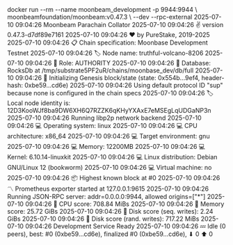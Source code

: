 <div id="termynal" data-termynal>
    <span data-ty="input"><span class="file-path"></span>docker run --rm --name moonbeam_development -p 9944:9944 \</span>
    <span data-ty>moonbeamfoundation/moonbeam:v0.47.3 \</span>
    <span data-ty>--dev --rpc-external</span>
    <span data-ty>2025-07-10 09:04:26 Moonbeam Parachain Collator</span>
    <span data-ty>2025-07-10 09:04:26 ✌️  version 0.47.3-d7df89e7161</span>
    <span data-ty>2025-07-10 09:04:26 ❤️  by PureStake, 2019-2025</span>
    <span data-ty>2025-07-10 09:04:26 📋 Chain specification: Moonbase Development Testnet</span>
    <span data-ty>2025-07-10 09:04:26 🏷  Node name: truthful-volcano-8206</span>
    <span data-ty>2025-07-10 09:04:26 👤 Role: AUTHORITY</span>
    <span data-ty>2025-07-10 09:04:26 💾 Database: RocksDb at /tmp/substrate5PF2uR/chains/moonbase_dev/db/full</span>
    <span data-ty>2025-07-10 09:04:26 🔨 Initializing Genesis block/state (state: 0x554b…9ef4, header-hash: 0xbe59…cd6e)</span>
    <span data-ty>2025-07-10 09:04:26 Using default protocol ID "sup" because none is configured in the chain specs</span>
    <span data-ty>2025-07-10 09:04:26 🏷  Local node identity is: 12D3KooWJf8ba9DW6XH6Q7RZZK6qKHyYXAxE7eMSEgLqUDGaNP3n</span>
    <span data-ty>2025-07-10 09:04:26 Running libp2p network backend</span>
    <span data-ty>2025-07-10 09:04:26 💻 Operating system: linux</span>
    <span data-ty>2025-07-10 09:04:26 💻 CPU architecture: x86_64</span>
    <span data-ty>2025-07-10 09:04:26 💻 Target environment: gnu</span>
    <span data-ty>2025-07-10 09:04:26 💻 Memory: 12200MB</span>
    <span data-ty>2025-07-10 09:04:26 💻 Kernel: 6.10.14-linuxkit</span>
    <span data-ty>2025-07-10 09:04:26 💻 Linux distribution: Debian GNU/Linux 12 (bookworm)</span>
    <span data-ty>2025-07-10 09:04:26 💻 Virtual machine: no</span>
    <span data-ty>2025-07-10 09:04:26 📦 Highest known block at #0</span>
    <span data-ty>2025-07-10 09:04:26 〽️ Prometheus exporter started at 127.0.0.1:9615</span>
    <span data-ty>2025-07-10 09:04:26 Running JSON-RPC server: addr=0.0.0.0:9944, allowed origins=["*"]</span>
    <span data-ty>2025-07-10 09:04:26 🏁 CPU score: 708.84 MiBs</span>
    <span data-ty>2025-07-10 09:04:26 🏁 Memory score: 25.72 GiBs</span>
    <span data-ty>2025-07-10 09:04:26 🏁 Disk score (seq. writes): 2.24 GiBs</span>
    <span data-ty>2025-07-10 09:04:26 🏁 Disk score (rand. writes): 717.22 MiBs</span>
    <span data-ty>2025-07-10 09:04:26 Development Service Ready</span>
    <span data-ty>2025-07-10 09:04:26 💤 Idle (0 peers), best: #0 (0xbe59…cd6e), finalized #0 (0xbe59…cd6e), ⬇ 0 ⬆ 0</span>
    <span data-ty="input"><span class="file-path"></span></span>
</div>